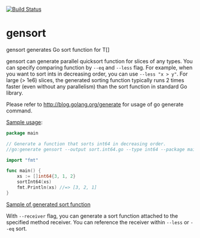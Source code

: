 [![Build Status](https://travis-ci.org/mozu0/gensort.svg?branch=master)](https://travis-ci.org/mozu0/gensort)
# gensort
gensort generates Go sort function for T[]

gensort can generate parallel quicksort function for slices of any types.
You can specify comparing function by `--eq` and `--less` flag.
For example, when you want to sort ints in decreasing order, you can use `--less "x > y"`.
For large (> 1e6) slices, the generated sorting function typically runs 2 times faster (even without any parallelism) than the sort function in standard Go library.

Please refer to http://blog.golang.org/generate for usage of go generate command.

[Sample usage](https://github.com/mozu0/gensort/blob/master/sample/a.go):

```go
package main

// Generate a function that sorts int64 in decreasing order.
//go:generate gensort --output sort.int64.go --type int64 --package main --name sortInt64 --less "x > y" --eq "x == y"

import "fmt"

func main() {
	xs := []int64{3, 1, 2}
	sortInt64(xs)
	fmt.Println(xs) //=> [3, 2, 1]
}
```

[Sample of generated sort function](https://github.com/mozu0/gensort/blob/master/sample/sort.int64.go)

With `--receiver` flag, you can generate a sort function attached to the specified method receiver. You can reference the receiver within `--less` or `--eq` sort.
